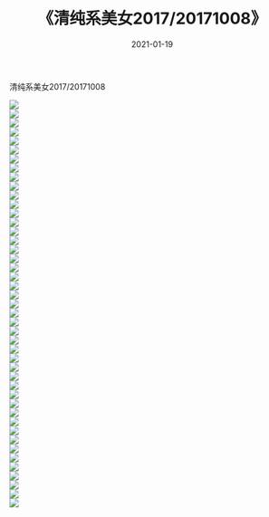 ﻿---
layout: post
title:  《清纯系美女2017/20171008》
date:   2021-01-19
img: http://img.660000.xyz/Sharelink/清纯系美女/2017/20171008/000.jpg
categories: [美女, 清纯, 唯美]
---

清纯系美女2017/20171008

 ![](http://img.660000.xyz/Sharelink/清纯系美女/2017/20171008/001.png) <br>![](http://img.660000.xyz/Sharelink/清纯系美女/2017/20171008/002.png) <br>![](http://img.660000.xyz/Sharelink/清纯系美女/2017/20171008/003.png) <br>![](http://img.660000.xyz/Sharelink/清纯系美女/2017/20171008/004.png) <br>![](http://img.660000.xyz/Sharelink/清纯系美女/2017/20171008/005.png) <br>![](http://img.660000.xyz/Sharelink/清纯系美女/2017/20171008/006.png) <br>![](http://img.660000.xyz/Sharelink/清纯系美女/2017/20171008/007.png) <br>![](http://img.660000.xyz/Sharelink/清纯系美女/2017/20171008/008.png) <br>![](http://img.660000.xyz/Sharelink/清纯系美女/2017/20171008/009.png) <br>![](http://img.660000.xyz/Sharelink/清纯系美女/2017/20171008/010.png) <br>![](http://img.660000.xyz/Sharelink/清纯系美女/2017/20171008/011.png) <br>![](http://img.660000.xyz/Sharelink/清纯系美女/2017/20171008/012.png) <br>![](http://img.660000.xyz/Sharelink/清纯系美女/2017/20171008/013.png) <br>![](http://img.660000.xyz/Sharelink/清纯系美女/2017/20171008/014.png) <br>![](http://img.660000.xyz/Sharelink/清纯系美女/2017/20171008/015.png) <br>![](http://img.660000.xyz/Sharelink/清纯系美女/2017/20171008/016.png) <br>![](http://img.660000.xyz/Sharelink/清纯系美女/2017/20171008/017.png) <br>![](http://img.660000.xyz/Sharelink/清纯系美女/2017/20171008/018.png) <br>![](http://img.660000.xyz/Sharelink/清纯系美女/2017/20171008/019.png) <br>![](http://img.660000.xyz/Sharelink/清纯系美女/2017/20171008/020.png) <br>![](http://img.660000.xyz/Sharelink/清纯系美女/2017/20171008/021.png) <br>![](http://img.660000.xyz/Sharelink/清纯系美女/2017/20171008/022.png) <br>![](http://img.660000.xyz/Sharelink/清纯系美女/2017/20171008/023.png) <br>![](http://img.660000.xyz/Sharelink/清纯系美女/2017/20171008/024.png) <br>![](http://img.660000.xyz/Sharelink/清纯系美女/2017/20171008/025.png) <br>![](http://img.660000.xyz/Sharelink/清纯系美女/2017/20171008/026.png) <br>![](http://img.660000.xyz/Sharelink/清纯系美女/2017/20171008/027.png) <br>![](http://img.660000.xyz/Sharelink/清纯系美女/2017/20171008/028.png) <br>![](http://img.660000.xyz/Sharelink/清纯系美女/2017/20171008/029.png) <br>![](http://img.660000.xyz/Sharelink/清纯系美女/2017/20171008/030.png) <br>![](http://img.660000.xyz/Sharelink/清纯系美女/2017/20171008/031.png) <br>![](http://img.660000.xyz/Sharelink/清纯系美女/2017/20171008/032.png) <br>![](http://img.660000.xyz/Sharelink/清纯系美女/2017/20171008/033.png) <br>![](http://img.660000.xyz/Sharelink/清纯系美女/2017/20171008/034.png) <br>![](http://img.660000.xyz/Sharelink/清纯系美女/2017/20171008/035.png) <br>![](http://img.660000.xyz/Sharelink/清纯系美女/2017/20171008/036.png) <br>![](http://img.660000.xyz/Sharelink/清纯系美女/2017/20171008/037.png) <br>![](http://img.660000.xyz/Sharelink/清纯系美女/2017/20171008/038.png) <br>![](http://img.660000.xyz/Sharelink/清纯系美女/2017/20171008/039.png) <br>![](http://img.660000.xyz/Sharelink/清纯系美女/2017/20171008/040.png) <br>![](http://img.660000.xyz/Sharelink/清纯系美女/2017/20171008/041.png) <br>![](http://img.660000.xyz/Sharelink/清纯系美女/2017/20171008/042.png) <br>![](http://img.660000.xyz/Sharelink/清纯系美女/2017/20171008/043.png) <br>![](http://img.660000.xyz/Sharelink/清纯系美女/2017/20171008/044.png) <br>![](http://img.660000.xyz/Sharelink/清纯系美女/2017/20171008/045.png) <br>